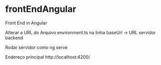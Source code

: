 # frontEndAngular
Front End in Angular


Alterar a URL do Arquivo environment.ts na linha baseUrl -> URL servidor backend

Rodar servidor como ng serve

Endereço principal http://localhost:4200/
